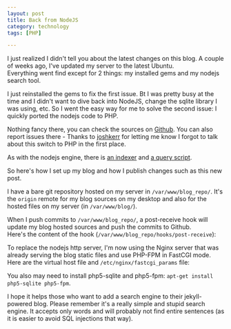```yaml
---
layout: post
title: Back from NodeJS
category: technology
tags: [PHP]

---
```

I just realized I didn't tell you about the latest changes on this blog. A couple of weeks ago, I've updated my server to the latest Ubuntu.  
Everything went find except for 2 things: my installed gems and my nodejs search tool.

I just reinstalled the gems to fix the first issue. Bt I was pretty busy at the time and I didn't want to dive back into NodeJS, change the sqlite library I was using, etc. So I went the easy way for me to solve the second issue: I quickly ported the nodejs code to PHP.

Nothing fancy there, you can check the sources on [Github](https://github.com/simonjodet/blog/). You can also report issues there - Thanks to [joshkerr](https://github.com/simonjodet/blog/issues/1) for letting me know I forgot to talk about this switch to PHP in the first place.

As with the nodejs engine, there is [an indexer](https://github.com/simonjodet/blog/blob/master/search_indexer/search_indexer.php) and [a query script](https://github.com/simonjodet/blog/blob/master/search/search.php).

So here's how I set up my blog and how I publish changes such as this new post.

I have a bare git repository hosted on my server in `/var/www/blog_repo/`. It's the `origin` remote for my blog sources on my desktop and also for the hosted files on my server (in `/var/www/blog/`).

When I push commits to `/var/www/blog_repo/`, a post-receive hook will update my blog hosted sources and push the commits to Github.  
Here's the content of the hook (`/var/www/blog_repo/hooks/post-receive`):
<script src="https://gist.github.com/2988870.js"> </script>

To replace the nodejs http server, I'm now using the Nginx server that was already serving the blog static files and use PHP-FPM in FastCGI mode.  
Here are the virtual host file and `/etc/nginx/fastcgi_params` file:
<script src="https://gist.github.com/2988891.js"> </script>

You also may need to install php5-sqlite and php5-fpm: `apt-get install php5-sqlite php5-fpm`.

I hope it helps those who want to add a search engine to their jekyll-powered blog. Please remember it's a really simple and stupid search engine. It accepts only words and will probably not find entire sentences (as it is easier to avoid SQL injections that way).